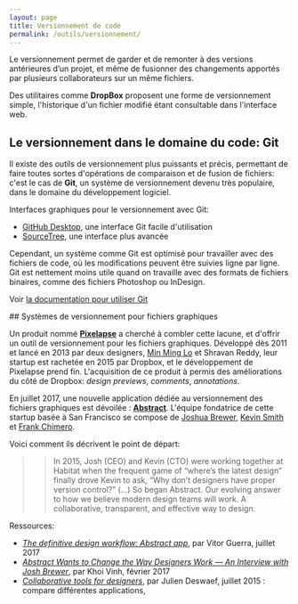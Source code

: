 ```yaml
---
layout: page
title: Versionnement de code
permalink: /outils/versionnement/
---
```


Le versionnement permet de garder et de remonter à des versions antérieures d’un projet, et même de fusionner des changements apportés par plusieurs collaborateurs sur un même fichiers.

Des utilitaires comme **DropBox** proposent une forme de versionnement simple, l'historique d'un fichier modifié étant consultable dans l'interface web.

## Le versionnement dans le domaine du code: Git

Il existe des outils de versionnement plus puissants et précis, permettant de faire toutes sortes d'opérations de comparaison et de fusion de fichiers: c'est le cas de **Git**, un système de versionnement devenu très populaire, dans le domaine du développement logiciel.

Interfaces graphiques pour le versionnement avec Git:

- [GitHub Desktop](https://desktop.github.com/), une interface Git facile d'utilisation
- [SourceTree](https://www.sourcetreeapp.com/), une interface plus avancée

Cependant, un système comme Git est optimisé pour travailler avec des fichiers de code, où les modifications peuvent être suivies ligne par ligne. Git est nettement moins utile quand on travaille avec des formats de fichiers binaires, comme des fichiers Photoshop ou InDesign.

Voir [la documentation pour utiliser Git](../../git/)

## Systèmes de versionnement pour fichiers graphiques

Un produit nommé **[Pixelapse](http://pixelapse.com/)** a cherché à combler cette lacune, et d'offrir un outil de versionnement pour les fichiers graphiques. Développé dès 2011 et lancé en 2013 par deux designers, [Min Ming Lo](https://twitter.com/lominming) et Shravan Reddy, leur startup est rachetée en 2015 par Dropbox, et le développement de Pixelapse prend fin. L'acquisition de ce produit à permis des améliorations du côté de Dropbox: *design previews*, *comments*, *annotations*.

En juillet 2017, une nouvelle application dédiée au versionnement des fichiers graphiques est dévoilée : **[Abstract](https://www.goabstract.com/)**. L'équipe fondatrice de cette startup basée à San Francisco se compose de [Joshua Brewer](https://twitter.com/jbrewer), [Kevin Smith](http://kevinsmith.cc/) et [Frank Chimero](https://frankchimero.com/). 

Voici comment ils décrivent le point de départ:

>> In 2015, Josh (CEO) and Kevin (CTO) were working together at Habitat when the frequent game of “where’s the latest design” finally drove Kevin to ask, “Why don’t designers have proper version control?” (...) So began Abstract. Our evolving answer to how we believe modern design teams will work. A collaborative, transparent, and effective way to design.

Ressources: 

* *[The definitive design workflow: Abstract app](https://blog.prototypr.io/the-definitive-design-workflow-abstract-app-611b86d7649b)*, par Vitor Guerra, juillet 2017
* *[Abstract Wants to Change the Way Designers Work — An Interview with Josh Brewer](https://www.subtraction.com/2017/02/27/abstract-wants-to-change/)*, par Khoi Vinh, février 2017
* *[Collaborative tools for designers](http://p.xuv.be/collaborative-tools-for-designers-part-1)*, par Julien Deswaef, juillet 2015 : compare différentes applications, 